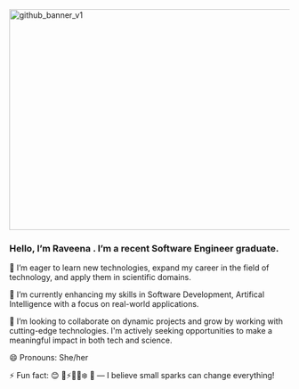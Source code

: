  <img width="1584" height="396" alt="github_banner_v1" src="https://github.com/user-attachments/assets/0b5e8c3e-7338-4d96-bb0c-321b2f60836c" />

### Hello, I’m Raveena . I’m a recent Software Engineer graduate.

👀 I’m eager to learn new technologies, expand my career in the field of technology, and apply them in scientific domains.

🌱 I’m currently enhancing my skills in Software Development, Artifical Intelligence with a focus on real-world applications.

💞️ I’m looking to collaborate on dynamic projects and grow by working with cutting-edge technologies. I'm actively seeking opportunities to make a meaningful impact in both tech and science.

😄 Pronouns: She/her

⚡ Fun fact: 😊 🎲⚡🌞🔥❄️ 💛 — I believe small sparks can change everything!
